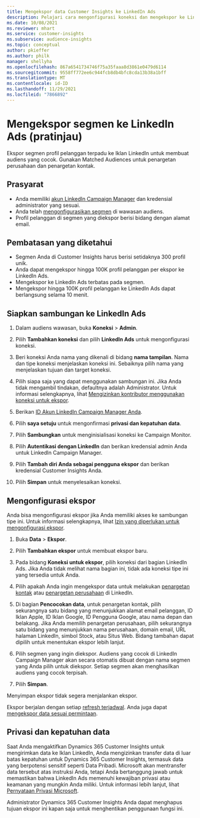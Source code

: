 ```yaml
---
title: Mengekspor data Customer Insights ke LinkedIn Ads
description: Pelajari cara mengonfigurasi koneksi dan mengekspor ke LinkedIn Ads.
ms.date: 10/08/2021
ms.reviewer: mhart
ms.service: customer-insights
ms.subservice: audience-insights
ms.topic: conceptual
author: pkieffer
ms.author: philk
manager: shellyha
ms.openlocfilehash: 867a6541734746f75a35faaa8d3861e0479d6114
ms.sourcegitcommit: 9558ff772ee6c944fcb8db4bfc8cda13b38a1bff
ms.translationtype: MT
ms.contentlocale: id-ID
ms.lasthandoff: 11/29/2021
ms.locfileid: "7866892"
---
```

# <a name="export-segments-to-linkedin-ads-preview"></a>Mengekspor segmen ke LinkedIn Ads (pratinjau)

Ekspor segmen profil pelanggan terpadu ke Iklan LinkedIn untuk membuat audiens yang cocok. Gunakan Matched Audiences untuk penargetan perusahaan dan penargetan kontak.

## <a name="prerequisites"></a>Prasyarat

-   Anda memiliki [akun LinkedIn Campaign Manager](https://business.linkedin.com/marketing-solutions/ads) dan kredensial administrator yang sesuai.
-   Anda telah [mengonfigurasikan segmen](segments.md) di wawasan audiens.
-   Profil pelanggan di segmen yang diekspor berisi bidang dengan alamat email.

## <a name="known-limitations"></a>Pembatasan yang diketahui

- Segmen Anda di Customer Insights harus berisi setidaknya 300 profil unik. 
- Anda dapat mengekspor hingga 100K profil pelanggan per ekspor ke LinkedIn Ads.
- Mengekspor ke LinkedIn Ads terbatas pada segmen.
- Mengekspor hingga 100K profil pelanggan ke LinkedIn Ads dapat berlangsung selama 10 menit. 

## <a name="set-up-the-connection-to-linkedin-ads"></a>Siapkan sambungan ke LinkedIn Ads

1. Dalam audiens wawasan, buka **Koneksi** > **Admin**.

1. Pilih **Tambahkan koneksi** dan pilih **LinkedIn Ads** untuk mengonfigurasi koneksi.

1. Beri koneksi Anda nama yang dikenali di bidang **nama tampilan**. Nama dan tipe koneksi menjelaskan koneksi ini. Sebaiknya pilih nama yang menjelaskan tujuan dan target koneksi.

1. Pilih siapa saja yang dapat menggunakan sambungan ini. Jika Anda tidak mengambil tindakan, defaultnya adalah Administrator. Untuk informasi selengkapnya, lihat [Mengizinkan kontributor menggunakan koneksi untuk ekspor](connections.md#allow-contributors-to-use-a-connection-for-exports).

1. Berikan [ID Akun LinkedIn Campaign Manager Anda](https://www.linkedin.com/help/lms/answer/a424270).

1. Pilih **saya setuju** untuk mengonfirmasi **privasi dan kepatuhan data**.

1. Pilih **Sambungkan** untuk menginisialisasi koneksi ke Campaign Monitor.

1. Pilih **Autentikasi dengan LinkedIn** dan berikan kredensial admin Anda untuk LinkedIn Campaign Manager.

1. Pilih **Tambah diri Anda sebagai pengguna ekspor** dan berikan kredensial Customer Insights Anda.

1. Pilih **Simpan** untuk menyelesaikan koneksi.

## <a name="configure-an-export"></a>Mengonfigurasi ekspor

Anda bisa mengonfigurasi ekspor jika Anda memiliki akses ke sambungan tipe ini. Untuk informasi selengkapnya, lihat [Izin yang diperlukan untuk mengonfigurasi ekspor](export-destinations.md#set-up-a-new-export).

1. Buka **Data** > **Ekspor**.

1. Pilih **Tambahkan ekspor** untuk membuat ekspor baru.

1. Pada bidang **Koneksi untuk ekspor**, pilih koneksi dari bagian LinkedIn Ads. Jika Anda tidak melihat nama bagian ini, tidak ada koneksi tipe ini yang tersedia untuk Anda.

1. Pilih apakah Anda ingin mengekspor data untuk melakukan [penargetan kontak](https://business.linkedin.com/marketing-solutions/ad-targeting/contact-targeting) atau [penargetan perusahaan](https://business.linkedin.com/marketing-solutions/ad-targeting/account-targeting) di LinkedIn. 

1. Di bagian **Pencocokan data**, untuk penargetan kontak, pilih sekurangnya satu bidang yang menunjukkan alamat email pelanggan, ID Iklan Apple, ID Iklan Google, ID Pengguna Google, atau nama depan dan belakang. Jika Anda memilih penargetan perusahaan, pilih sekurangnya satu bidang yang menunjukkan nama perusahaan, domain email, URL halaman LinkedIn, simbol Stock, atau Situs Web. Bidang tambahan dapat dipilih untuk menentukan ekspor lebih lanjut. 

1. Pilih segmen yang ingin diekspor. Audiens yang cocok di LinkedIn Campaign Manager akan secara otomatis dibuat dengan nama segmen yang Anda pilih untuk diekspor. Setiap segmen akan menghasilkan audiens yang cocok terpisah. 

1. Pilih **Simpan**.

Menyimpan ekspor tidak segera menjalankan ekspor.

Ekspor berjalan dengan setiap [refresh terjadwal](system.md#schedule-tab). Anda juga dapat [mengekspor data sesuai permintaan](export-destinations.md#run-exports-on-demand). 


## <a name="data-privacy-and-compliance"></a>Privasi dan kepatuhan data

Saat Anda mengaktifkan Dynamics 365 Customer Insights untuk mengirimkan data ke Iklan LinkedIn, Anda mengizinkan transfer data di luar batas kepatuhan untuk Dynamics 365 Customer Insights, termasuk data yang berpotensi sensitif seperti Data Pribadi. Microsoft akan mentransfer data tersebut atas instruksi Anda, tetapi Anda bertanggung jawab untuk memastikan bahwa LinkedIn Ads memenuhi kewajiban privasi atau keamanan yang mungkin Anda miliki. Untuk informasi lebih lanjut, lihat [Pernyataan Privasi Microsoft](https://go.microsoft.com/fwlink/?linkid=396732).

Administrator Dynamics 365 Customer Insights Anda dapat menghapus tujuan ekspor ini kapan saja untuk menghentikan penggunaan fungsi ini.
